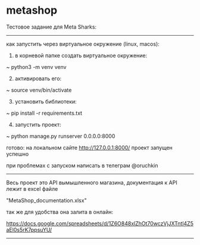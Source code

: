 # metashop
 
Тестовое задание для Meta Sharks:

---

как запустить через виртуальное окружение (linux, macos):
1) в корневой папке создать виртуальное окружение:

~ python3 -m venv venv

2) активировать его:

~ source venv/bin/activate

3) установить библиотеки:

~ pip install -r requirements.txt

4) запустить проект:

~ python manage.py runserver 0.0.0.0:8000

готово:
на локальном сайте http://127.0.0.1:8000/ проект запущен успешно

при проблемах с запуском написать в телеграм @oruchkin

---

Весь проект это API вымышленного магазина, документация к API лежит в excel файле

"MetaShop_documentation.xlsx"

так же для удобства она залита в онлайн:

https://docs.google.com/spreadsheets/d/1Z6O848xlZhOt70wczVjJXTntl4Z5aEl0s5rK7ppsuYU/

---
